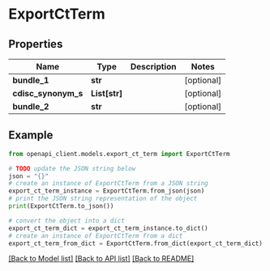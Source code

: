 # ExportCtTerm


## Properties

Name | Type | Description | Notes
------------ | ------------- | ------------- | -------------
**bundle_1** | **str** |  | [optional] 
**cdisc_synonym_s** | **List[str]** |  | [optional] 
**bundle_2** | **str** |  | [optional] 

## Example

```python
from openapi_client.models.export_ct_term import ExportCtTerm

# TODO update the JSON string below
json = "{}"
# create an instance of ExportCtTerm from a JSON string
export_ct_term_instance = ExportCtTerm.from_json(json)
# print the JSON string representation of the object
print(ExportCtTerm.to_json())

# convert the object into a dict
export_ct_term_dict = export_ct_term_instance.to_dict()
# create an instance of ExportCtTerm from a dict
export_ct_term_from_dict = ExportCtTerm.from_dict(export_ct_term_dict)
```
[[Back to Model list]](../README.md#documentation-for-models) [[Back to API list]](../README.md#documentation-for-api-endpoints) [[Back to README]](../README.md)


